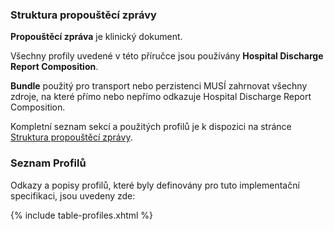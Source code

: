 ### Struktura propouštěcí zprávy

<b>Propouštěcí zpráva</b> je klinický dokument.

Všechny profily uvedené v této příručce jsou používány <b>Hospital Discharge Report Composition</b>.

<b>Bundle</b> použitý pro transport nebo perzistenci MUSÍ zahrnovat všechny zdroje, na které přímo nebo nepřímo odkazuje Hospital Discharge Report Composition.

Kompletní seznam sekcí a použitých profilů je k dispozici na stránce <a href="hdrStructure.html">Struktura propouštěcí zprávy</a>.

### Seznam Profilů

Odkazy a popisy profilů, které byly definovány pro tuto implementační specifikaci, jsou uvedeny zde:

{% include table-profiles.xhtml %}
